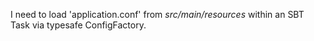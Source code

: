 
I need to load 'application.conf' from _src/main/resources_ within an SBT Task via typesafe ConfigFactory.

